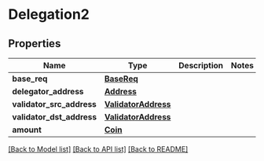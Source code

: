 # Delegation2

## Properties
Name | Type | Description | Notes
------------ | ------------- | ------------- | -------------
**base_req** | [**BaseReq**](BaseReq.md) |  | 
**delegator_address** | [**Address**](Address.md) |  | 
**validator_src_address** | [**ValidatorAddress**](ValidatorAddress.md) |  | 
**validator_dst_address** | [**ValidatorAddress**](ValidatorAddress.md) |  | 
**amount** | [**Coin**](Coin.md) |  | 

[[Back to Model list]](../README.md#documentation-for-models) [[Back to API list]](../README.md#documentation-for-api-endpoints) [[Back to README]](../README.md)


